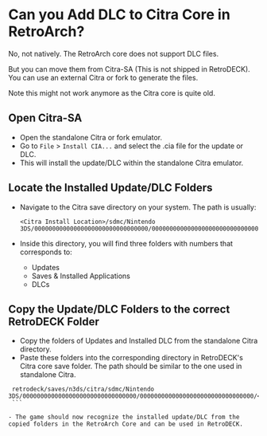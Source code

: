 # Can you Add DLC to Citra Core in RetroArch?

No, not natively. The RetroArch core does not support DLC files. 

But you can move them from Citra-SA (This is not shipped in RetroDECK). You can use an external Citra or fork to generate the files.

Note this might not work anymore as the Citra core is quite old.

## Open Citra-SA

   - Open the standalone Citra or fork emulator.
   - Go to `File` > `Install CIA...` and select the .cia file for the update or DLC.
   - This will install the update/DLC within the standalone Citra emulator.

## Locate the Installed Update/DLC Folders 

   - Navigate to the Citra save directory on your system. The path is usually:
   
     ```
     <Citra Install Location>/sdmc/Nintendo 3DS/00000000000000000000000000000000/00000000000000000000000000000000/<titleID>/
     ```
   - Inside this directory, you will find three folders with numbers that corresponds to:
     - Updates
     - Saves & Installed Applications
     - DLCs

## Copy the Update/DLC Folders to the correct RetroDECK Folder

   - Copy the folders of Updates and Installed DLC from the standalone Citra directory.
   - Paste these folders into the corresponding directory in RetroDECK's Citra core save folder. The path should be similar to the one used in standalone Citra.
   
   ```
    retrodeck/saves/n3ds/citra/sdmc/Nintendo 3DS/00000000000000000000000000000000/00000000000000000000000000000000/<titleID>/
    ```
    
   - The game should now recognize the installed update/DLC from the copied folders in the RetroArch Core and can be used in RetroDECK.
